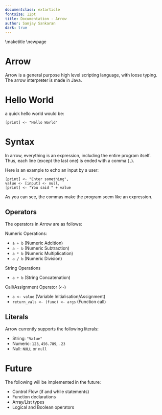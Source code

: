 ```yaml
---
documentclass: extarticle
fontsize: 12pt
title: Documentation - Arrow
author: Sanjay Sankaran
dark: true
---
```


\maketitle
\newpage

# Arrow
Arrow is a general purpose high level scripting language, with loose typing. The arrow interpreter is made in Java.

# Hello World

a quick hello world would be:
```
[print] <- "Hello World"
```

# Syntax
In arrow, everything is an expression, including the entire program itself. Thus, each line (except the last one) is ended with a comma (`,`).

Here is an example to echo an input by a user:
```
[print] <- "Enter something",
value <- [input] <- null,
[print] <- "You said " + value
```
As you can see, the commas make the program seem like an expression.

## Operators

The operators in Arrow are as follows:

Numeric Operations:

* `a + b` (Numeric Addition)
* `a - b` (Numeric Subtraction)
* `a * b` (Numeric Multiplication)
* `a / b` (Numeric Division)

String Operations

* `a + b` (String Concatenation)

Call/Assignment Operator (`<-`)

* `a <- value` (Variable Initialisation/Assignment)
* `return_vals <- (func) <- args` (Function call)

## Literals

Arrow currently supports the following literals:

* String: `"Value"`
* Numeric: `123`, `456.789`, `.23`
* Null: `NULL` or `null`

# Future

The following will be implemented in the future:

* Control Flow (if and while statements)
* Function declarations
* Array/List types
* Logical and Boolean operators
